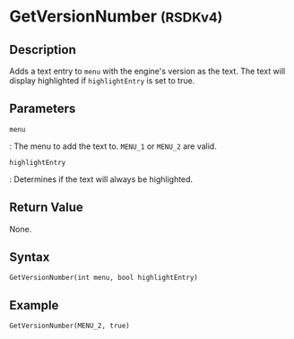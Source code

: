 # GetVersionNumber <small>(RSDKv4)</small>

## Description
Adds a text entry to `menu` with the engine's version as the text. The text will display highlighted if `highlightEntry` is set to true.

## Parameters
`menu`

:   The menu to add the text to. `MENU_1` or `MENU_2` are valid.

`highlightEntry`

:   Determines if the text will always be highlighted.

## Return Value
None.

## Syntax
```
GetVersionNumber(int menu, bool highlightEntry)
```

## Example
```
GetVersionNumber(MENU_2, true)
```